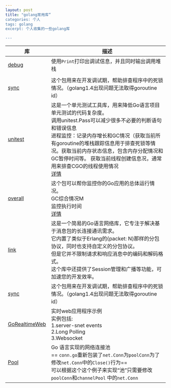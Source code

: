 ```yaml
---
layout: post
title: "golang常用库“
categories: 个人
tags: golang
excerpt: 个人收集的一些golang库

---
```


| 库 | 描述 |
| ------ | ------ |
|[debug](https://github.com/funny/debug)|使用`Print`打印出调试信息，并且同时输出调用堆栈|
|||
| [sync](https://github.com/funny/sync) |这个包用来在开发调试期，帮助排查程序中的死锁情况。（golang1.4出现问题无法取得goroutine id）|
|[unitest](https://github.com/funny/unitest)|这是一个单元测试工具库，用来降低Go语言项目单元测试的代码复杂度。<br>调用unitest.Pass可以减少很多不必要的判断语句和错误信息<br>进程监控：记录内存增长和GC情况（获取当前所有goroutine的堆栈跟踪信息用于排查死锁等情况。获取当前内存状态信息，包含内存分配情况和GC暂停时间等。 获取当前线程创建信息况，通常用来排查CGO的线程使用情况<br>[详情](https://github.com/funny/unitest/blob/master/README_CN.md)|
|[overall](https://github.com/funny/overall)|这个包可以帮你监控你的Go应用的总体运行情况。<br>GC综合情况M<br>监控执行时间<br>[详情](https://github.com/funny/overall/blob/master/README_CN.md)|
|[link](https://github.com/funny/link)|这是一个简易的Go语言网络库，它专注于解决基于消息包的长连接通讯需求。<br>它内置了类似于Erlang的{packet: N}那样的分包协议，同时也支持自定义的分包协议。<br>但是它并不限制请求和响应消息中的编码和解码格式。<br>这个库中还提供了Session管理和广播等功能，可加速您的开发效率。|
|[sync](https://github.com/funny/sync) |这个包用来在开发调试期，帮助排查程序中的死锁情况。（golang1.4出现问题无法取得goroutine id）|
|[GoRealtimeWeb](https://github.com/SimonWaldherr/GoRealtimeWeb)|实时web应用程序示例<br>实例包括: <br>1.server-snet events<br>2.Long Polling <br>3.Websocket|
|[Pool](https://github.com/fatih/pool) |Go 语言实现的网络连接池<br> == `conn.go`重新包装了`net.Conn`为`poolConn`为了修改`net.Conn`中的`Close()`行为== <br>可以根据这个这个例子来实现“池”只需要修改`poolConn`和`channelPool` 中的`net.Conn`|





